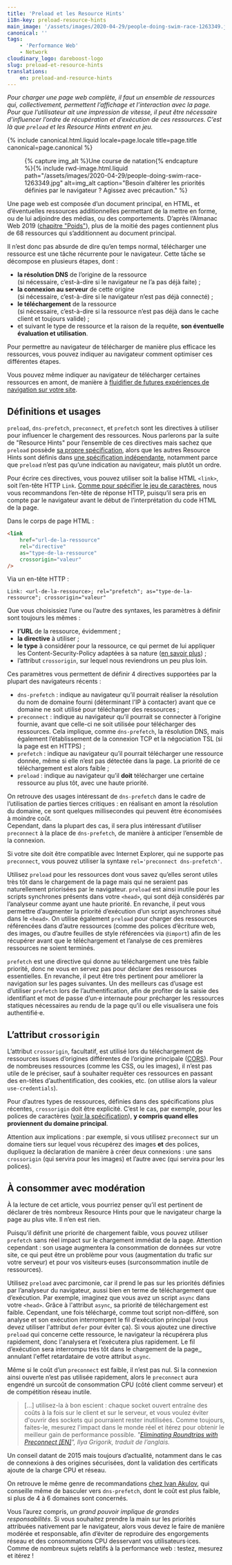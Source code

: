 ```yaml
---
title: 'Preload et les Resource Hints'
i18n-key: preload-resource-hints
main_image: '/assets/images/2020-04-29/people-doing-swim-race-1263349.jpg'
canonical: ''
tags:
    - 'Performance Web'
    - Network
cloudinary_logo: dareboost-logo
slug: preload-et-resource-hints
translations:
    en: preload-and-resource-hints
---
```


_Pour charger une page web complète, il faut un ensemble de ressources qui,
collectivement, permettent l’affichage et l’interaction avec la page. Pour que
l’utilisateur ait une impression de vitesse, il peut être nécessaire
d’influencer l’ordre de récupération et d’exécution de ces ressources. C’est là
que `preload` et les Resource Hints entrent en jeu._

<!-- more -->

{% include canonical.html.liquid
    locale=page.locale
    title=page.title
    canonical=page.canonical
%}

<figure>
{% capture img_alt %}Une course de natation{% endcapture %}{% include rwd-image.html.liquid
path="/assets/images/2020-04-29/people-doing-swim-race-1263349.jpg"
alt=img_alt
caption="Besoin d’altérer les priorités définies par le navigateur ? Agissez avec précaution."
%}
</figure>

Une page web est composée d’un document principal, en HTML, et d’éventuelles
ressources additionnelles permettant de la mettre en forme, ou de lui adjoindre
des médias, ou des comportements. D’après l’Almanac Web 2019
([chapitre "Poids"](https://almanac.httparchive.org/fr/2019/page-weight#page-requests)),
plus de la moitié des pages contiennent plus de 68 ressources qui s’additionnent
au document principal.

Il n’est donc pas absurde de dire qu’en temps normal, télécharger une ressource
est une tâche récurrente pour le navigateur. Cette tâche se décompose en
plusieurs étapes, dont :

-   **la résolution DNS** de l’origine de la ressource  
    (si nécessaire, c’est-à-dire si le navigateur ne l’a pas déjà faite) ;
-   **la connexion au serveur** de cette origine  
    (si nécessaire, c’est-à-dire si le navigateur n’est pas déjà connecté) ;
-   **le téléchargement** de la ressource  
    (si nécessaire, c’est-à-dire si la ressource n’est pas déjà dans le cache
    client et toujours valide) ;
-   et suivant le type de ressource et la raison de la requête, **son éventuelle
    évaluation et utilisation**.

Pour permettre au navigateur de télécharger de manière plus efficace les
ressources, vous pouvez indiquer au navigateur comment optimiser ces différentes
étapes.

Vous pouvez même indiquer au navigateur de télécharger certaines ressources en
amont, de manière à
[fluidifier de futures expériences de navigation sur votre site](https://blog.dareboost.com/fr/2019/01/monitoring-synthetique-surveillance-parcours-utilisateur-scenario/).

## Définitions et usages

`preload`, `dns-prefetch`, `preconnect`, et `prefetch` sont les directives à
utiliser pour influencer le chargement des ressources. Nous parlerons par la
suite de "Resource Hints" pour l’ensemble de ces directives mais sachez que
`preload` possède [sa propre spécification](https://www.w3.org/TR/preload/),
alors que les autres Resource Hints sont définis dans
[une spécification indépendante](https://www.w3.org/TR/resource-hints/),
notamment parce que `preload` n’est pas qu’une indication au navigateur, mais
plutôt un ordre.

Pour écrire ces directives, vous pouvez utiliser soit la balise HTML `<link>`,
soit l’en-tête HTTP `Link`.
[Comme pour spécifier le jeu de caractères](https://blog.dareboost.com/fr/2018/11/encodage-meta-charset-content-type-header/),
nous vous recommandons l’en-tête de réponse HTTP, puisqu’il sera pris en compte
par le navigateur avant le début de l’interprétation du code HTML de la page.

Dans le corps de page HTML :

```html
<link
    href="url-de-la-ressource"
    rel="directive"
    as="type-de-la-ressource"
    crossorigin="valeur"
/>
```

Via un en-tête HTTP :

```
Link: <url-de-la-ressource>; rel="prefetch"; as="type-de-la-ressource"; crossorigin="valeur"
```

Que vous choisissiez l’une ou l’autre des syntaxes, les paramètres à définir
sont toujours les mêmes :

-   **l’URL** de la ressource, évidemment ;
-   **la directive** à utiliser ;
-   **le type** à considérer pour la ressource, ce qui permet de lui appliquer
    les Content-Security-Policy adaptées à sa nature
    ([en savoir plus](https://blog.dareboost.com/fr/2016/08/comment-implementer-content-security-policy/))
    ;
-   l’attribut `crossorigin`, sur lequel nous reviendrons un peu plus loin.

Ces paramètres vous permettent de définir 4 directives supportées par la plupart
des navigateurs récents :

-   `dns-prefetch` : indique au navigateur qu’il pourrait réaliser la résolution
    du nom de domaine fourni (déterminant l’IP à contacter) avant que ce domaine
    ne soit utilisé pour télécharger des ressources ;
-   `preconnect` : indique au navigateur qu’il pourrait se connecter à l’origine
    fournie, avant que celle-ci ne soit utilisée pour télécharger des
    ressources. Cela implique, comme `dns-prefetch`, la résolution DNS, mais
    également l’établissement de la connexion TCP et la négociation TSL (si la
    page est en HTTPS) ;
-   `prefetch` : indique au navigateur qu’il pourrait télécharger une ressource
    donnée, même si elle n’est pas détectée dans la page. La priorité de ce
    téléchargement est alors faible ;
-   `preload` : indique au navigateur qu’il **doit** télécharger une certaine
    ressource au plus tôt, avec une haute priorité.

On retrouve des usages intéressant de `dns-prefetch` dans le cadre de
l’utilisation de parties tierces critiques : en réalisant en amont la résolution
du domaine, ce sont quelques millisecondes qui peuvent être économisées à
moindre coût.  
Cependant, dans la plupart des cas, il sera plus intéressant d’utiliser
`preconnect` à la place de `dns-prefetch`, de manière à anticiper l’ensemble de
la connexion.

Si votre site doit être compatible avec Internet Explorer, qui ne supporte pas
`preconnect`, vous pouvez utiliser la syntaxe `rel='preconnect dns-prefetch'`.

Utilisez `preload` pour les ressources dont vous savez qu’elles seront utiles
très tôt dans le chargement de la page mais qui ne seraient pas naturellement
priorisées par le navigateur. `preload` est ainsi inutile pour les scripts
synchrones présents dans votre `<head>`, qui sont déjà considérés par
l’analyseur comme ayant une haute priorité. En revanche, il peut vous permettre
d’augmenter la priorité d’exécution d’un script asynchrones situé dans le
`<head>`. On utilise également `preload` pour charger des ressources référencées
dans d’autre ressources (comme des polices d’écriture web, des images, ou
d’autre feuilles de style référencées via `@import`) afin de les récupérer avant
que le téléchargement et l’analyse de ces premières ressources ne soient
terminés.

`prefetch` est une directive qui donne au téléchargement une très faible
priorité, donc ne vous en servez pas pour déclarer des ressources essentielles.
En revanche, il peut être très pertinent pour améliorer la navigation sur les
pages suivantes. Un des meilleurs cas d’usage est d’utiliser `prefetch` lors de
l’authentification, afin de profiter de la saisie des identifiant et mot de
passe d’un·e internaute pour précharger les ressources statiques nécessaires au
rendu de la page qu’il ou elle visualisera une fois authentifié·e.

## L’attribut `crossorigin`

L’attribut `crossorigin`, facultatif, est utilisé lors du téléchargement de
ressources issues d’origines différentes de l’origine principale
([CORS](https://developer.mozilla.org/fr/docs/Web/HTML/Reglages_des_attributs_CORS)).
Pour de nombreuses ressources (comme les CSS, ou les images), il n’est pas utile
de le préciser, sauf à souhaiter requêter ces ressources en passant des en-têtes
d’authentification, des cookies, etc. (on utilise alors la valeur
`use-credentials`).

Pour d’autres types de ressources, définies dans des spécifications plus
récentes, `crossorigin` doit être explicité. C’est le cas, par exemple, pour les
polices de caractères
([voir la spécification](https://drafts.csswg.org/css-fonts/#font-fetching-requirements)),
**y compris quand elles proviennent du domaine principal**.

Attention aux implications : par exemple, si vous utilisez `preconnect` sur un
domaine tiers sur lequel vous récupérez des images **et** des polices, dupliquez
la déclaration de manière à créer deux connexions : une sans `crossorigin` (qui
servira pour les images) et l’autre avec (qui servira pour les polices).

## À consommer avec modération

À la lecture de cet article, vous pourriez penser qu’il est pertinent de
déclarer de très nombreux Resource Hints pour que le navigateur charge la page
au plus vite. Il n’en est rien.

Puisqu’il définit une priorité de chargement faible, vous pouvez utiliser
`prefetch` sans réel impact sur le chargement immédiat de la page. Attention
cependant : son usage augmentera la consommation de données sur votre site, ce
qui peut être un problème pour vous (augmentation du trafic sur votre serveur)
et pour vos visiteurs·euses (surconsommation inutile de ressources).

Utilisez `preload` avec parcimonie, car il prend le pas sur les priorités
définies par l’analyseur du navigateur, aussi bien en terme de téléchargement
que d’exécution. Par exemple, imaginez que vous avez un script `async` dans
votre `<head>`. Grâce à l'attribut `async`, sa priorité de téléchargement est
faible. Cependant, une fois téléchargé, comme tout script non-différé, son
analyse et son exécution interrompent le fil d’exécution principal (vous devez
utiliser l'attribut `defer` pour éviter ça). Si vous ajoutez une directive
`preload` qui concerne cette ressource, le navigateur la récupérera plus
rapidement, donc l'analysera et l’exécutera plus rapidement. Le fil d’exécution
sera interrompu très tôt dans le chargement de la page,, annulant l'effet
retardataire de votre attribut `async`.

Même si le coût d’un `preconnect` est faible, il n’est pas nul. Si la connexion
ainsi ouverte n’est pas utilisée rapidement, alors le `preconnect` aura engendré
un surcoût de consommation CPU (côté client comme serveur) et de compétition
réseau inutile.

> […] utilisez-la à bon escient : chaque socket ouvert entraîne des coûts à la
> fois sur le client et sur le serveur, et vous voulez éviter d'ouvrir des
> sockets qui pourraient rester inutilisées. Comme toujours, faites-le, mesurez
> l'impact dans le monde réel et itérez pour obtenir le meilleur gain de
> performance possible.
> <cite>"<a href="https://www.igvita.com/2015/08/17/eliminating-roundtrips-with-preconnect/">Eliminating
> Roundtrips with Preconnect [EN]</a>", Ilya Grigorik, traduit de
> l’anglais.</cite>

Un conseil datant de 2015 mais toujours d’actualité, notamment dans le cas de
connexions à des origines sécurisées, dont la validation des certificats ajoute
de la charge CPU et réseau.

On retrouve le même genre de recommandations
[chez Ivan Akulov](https://3perf.com/blog/link-rels/), qui conseille même de
basculer vers `dns-prefetch`, dont le coût est plus faible, si plus de 4 à 6
domaines sont concernés.

Vous l’aurez compris, _un grand pouvoir implique de grandes responsabilités_. Si
vous souhaitez prendre la main sur les priorités attribuées nativement par le
navigateur, alors vous devez le faire de manière modérée et responsable, afin
d’éviter de reproduire des engorgements réseau et des consommations CPU
desservant vos utilisateurs·ices.  
Comme de nombreux sujets relatifs à la performance web : testez, mesurez et
itérez !
